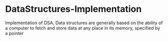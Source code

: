 # DataStructures-Implementation
Implementation of DSA, Data structures are generally based on the ability of a computer to fetch and store data at any place in its memory, specified by a pointer
